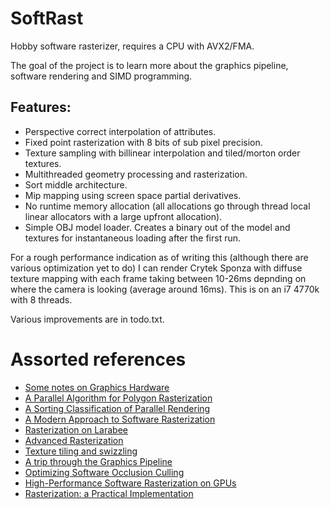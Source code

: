 # SoftRast
Hobby software rasterizer, requires a CPU with AVX2/FMA.

The goal of the project is to learn more about the graphics pipeline, software rendering and SIMD programming. 

## Features:
- Perspective correct interpolation of attributes.
- Fixed point rasterization with 8 bits of sub pixel precision.
- Texture sampling with billinear interpolation and tiled/morton order textures.
- Multithreaded geometry processing and rasterization.
- Sort middle architecture.
- Mip mapping using screen space partial derivatives.
- No runtime memory allocation (all allocations go through thread local linear allocators with a large upfront allocation).
- Simple OBJ model loader. Creates a binary out of the model and textures for instantaneous loading after the first run.

For a rough performance indication as of writing this (although there are various optimization yet to do) I can render Crytek Sponza with diffuse texture mapping with each frame taking between 10-26ms depnding on where the camera is looking (average around 16ms). This is on an i7 4770k with 8 threads.

Various improvements are in todo.txt.

# Assorted references
- [Some notes on Graphics Hardware](http://fileadmin.cs.lth.se/cs/Personal/Tomas_Akenine-Moller/gh20121127.pdf) 
- [A Parallel Algorithm for Polygon Rasterization](https://www.cs.drexel.edu/~david/Classes/Papers/comp175-06-pineda.pdf) 
- [A Sorting Classification of Parallel Rendering](http://www.cs.cmu.edu/afs/cs/academic/class/15869-f11/www/readings/molnar94_sorting.pdf)
- [A Modern Approach to Software Rasterization](https://www.semanticscholar.org/paper/A-Modern-Approach-to-Software-Rasterization-Taylor/082e452fea9591687e8c5eea51e6c7c5ff1f18aa)
- [Rasterization on Larabee](http://www.cs.cmu.edu/afs/cs/academic/class/15869-f11/www/readings/abrash09_lrbrast.pdf)
- [Advanced Rasterization](https://web.archive.org/web/20120625103536/http://devmaster.net/forums/topic/1145-advanced-rasterization/)
- [Texture tiling and swizzling](https://fgiesen.wordpress.com/2011/01/17/texture-tiling-and-swizzling/)
- [A trip through the Graphics Pipeline](https://fgiesen.wordpress.com/2011/07/09/a-trip-through-the-graphics-pipeline-2011-index/)
- [Optimizing Software Occlusion Culling](https://fgiesen.wordpress.com/2013/02/17/optimizing-sw-occlusion-culling-index/)
- [High-Performance Software Rasterization on GPUs](https://research.nvidia.com/publication/high-performance-software-rasterization-gpus)
- [Rasterization: a Practical Implementation](https://www.scratchapixel.com/lessons/3d-basic-rendering/rasterization-practical-implementation/overview-rasterization-algorithm)
